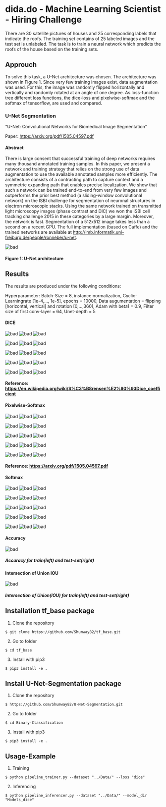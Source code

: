 # dida.do - Machine Learning Scientist - Hiring Challenge

There are 30 satellite pictures of houses and 25 corresponding labels that indicate the roofs. The training set contains of 25 labeled images and the test set is unlabeled. The task is to train a neural network which predicts the roofs of the house based on the training sets. 

## Approuch

To solve this task, a U-Net architecture was chosen. The architecture was shown in Figure 1. Since very few training images exist, data augmentation was used. For this, the image was randomly flipped horizontally and vertically and randomly rotated at an angle of one degree. As loss-function tree different loss functions, the dice-loss and pixelwise-softmax and the softmax of tensorflow, are used and compared. 

### U-Net Segmentation

"U-Net: Convolutional Networks for Biomedical Image Segmentation"

Paper: https://arxiv.org/pdf/1505.04597.pdf

#### Abstract
There is large consent that successful training of deep networks
requires many thousand annotated training samples. In this paper,
we present a network and training strategy that relies on the strong
use of data augmentation to use the available annotated samples more
efficiently. The architecture consists of a contracting path to capture
context and a symmetric expanding path that enables precise localization.
We show that such a network can be trained end-to-end from very
few images and outperforms the prior best method (a sliding-window
convolutional network) on the ISBI challenge for segmentation of neuronal
structures in electron microscopic stacks. Using the same network
trained on transmitted light microscopy images (phase contrast
and DIC) we won the ISBI cell tracking challenge 2015 in these categories
by a large margin. Moreover, the network is fast. Segmentation
of a 512x512 image takes less than a second on a recent GPU. The full
implementation (based on Caffe) and the trained networks are available
at http://lmb.informatik.uni-freiburg.de/people/ronneber/u-net.

![bad](http://deeplearning.net/tutorial/_images/unet.jpg)
#### Figure 1: U-Net architecture

## Results

The results are produced under the following conditions:

Hyperparameter: Batch-Size = 8, instance normalization, Cyclic-Learningrate [1e-4,..., 1e-5], epochs = 10000, Data augumentation = flipping [horizontal, vertical] and rotation [0,...,360], Adam with beta1 = 0.9, Filter size of first conv-layer = 64, Unet-depth = 5 

#### DICE

![bad](https://github.com/Shumway82/U-Net-Segmentation/blob/master/Data/predictions/dice/mask_000000.png)
![bad](https://github.com/Shumway82/U-Net-Segmentation/blob/master/Data/predictions/dice/image_000000.png)
![bad](https://github.com/Shumway82/U-Net-Segmentation/blob/master/Data/test_X/535.png)

![bad](https://github.com/Shumway82/U-Net-Segmentation/blob/master/Data/predictions/dice/mask_000001.png)
![bad](https://github.com/Shumway82/U-Net-Segmentation/blob/master/Data/predictions/dice/image_000001.png)
![bad](https://github.com/Shumway82/U-Net-Segmentation/blob/master/Data/test_X/537.png)

![bad](https://github.com/Shumway82/U-Net-Segmentation/blob/master/Data/predictions/dice/mask_000002.png)
![bad](https://github.com/Shumway82/U-Net-Segmentation/blob/master/Data/predictions/dice/image_000002.png)
![bad](https://github.com/Shumway82/U-Net-Segmentation/blob/master/Data/test_X/539.png)

![bad](https://github.com/Shumway82/U-Net-Segmentation/blob/master/Data/predictions/dice/mask_000003.png)
![bad](https://github.com/Shumway82/U-Net-Segmentation/blob/master/Data/predictions/dice/image_000003.png)
![bad](https://github.com/Shumway82/U-Net-Segmentation/blob/master/Data/test_X/551.png)

![bad](https://github.com/Shumway82/U-Net-Segmentation/blob/master/Data/predictions/dice/mask_000004.png)
![bad](https://github.com/Shumway82/U-Net-Segmentation/blob/master/Data/predictions/dice/image_000004.png)
![bad](https://github.com/Shumway82/U-Net-Segmentation/blob/master/Data/test_X/553.png)
#### Reference: https://en.wikipedia.org/wiki/S%C3%B8rensen%E2%80%93Dice_coefficient

#### Pixelwise-Softmax

![bad](https://github.com/Shumway82/U-Net-Segmentation/blob/master/Data/predictions/pixel/mask_000000.png)
![bad](https://github.com/Shumway82/U-Net-Segmentation/blob/master/Data/predictions/pixel/image_000000.png)
![bad](https://github.com/Shumway82/U-Net-Segmentation/blob/master/Data/test_X/535.png)

![bad](https://github.com/Shumway82/U-Net-Segmentation/blob/master/Data/predictions/pixel/mask_000001.png)
![bad](https://github.com/Shumway82/U-Net-Segmentation/blob/master/Data/predictions/pixel/image_000001.png)
![bad](https://github.com/Shumway82/U-Net-Segmentation/blob/master/Data/test_X/537.png)

![bad](https://github.com/Shumway82/U-Net-Segmentation/blob/master/Data/predictions/pixel/mask_000002.png)
![bad](https://github.com/Shumway82/U-Net-Segmentation/blob/master/Data/predictions/pixel/image_000002.png)
![bad](https://github.com/Shumway82/U-Net-Segmentation/blob/master/Data/test_X/539.png)

![bad](https://github.com/Shumway82/U-Net-Segmentation/blob/master/Data/predictions/pixel/mask_000003.png)
![bad](https://github.com/Shumway82/U-Net-Segmentation/blob/master/Data/predictions/pixel/image_000003.png)
![bad](https://github.com/Shumway82/U-Net-Segmentation/blob/master/Data/test_X/551.png)

![bad](https://github.com/Shumway82/U-Net-Segmentation/blob/master/Data/predictions/pixel/mask_000004.png)
![bad](https://github.com/Shumway82/U-Net-Segmentation/blob/master/Data/predictions/pixel/image_000004.png)
![bad](https://github.com/Shumway82/U-Net-Segmentation/blob/master/Data/test_X/553.png)
#### Reference: https://arxiv.org/pdf/1505.04597.pdf

#### Softmax

![bad](https://github.com/Shumway82/U-Net-Segmentation/blob/master/Data/predictions/softmax/mask_000000.png)
![bad](https://github.com/Shumway82/U-Net-Segmentation/blob/master/Data/predictions/softmax/image_000000.png)
![bad](https://github.com/Shumway82/U-Net-Segmentation/blob/master/Data/test_X/535.png)

![bad](https://github.com/Shumway82/U-Net-Segmentation/blob/master/Data/predictions/softmax/mask_000001.png)
![bad](https://github.com/Shumway82/U-Net-Segmentation/blob/master/Data/predictions/softmax/image_000001.png)
![bad](https://github.com/Shumway82/U-Net-Segmentation/blob/master/Data/test_X/537.png)

![bad](https://github.com/Shumway82/U-Net-Segmentation/blob/master/Data/predictions/softmax/mask_000002.png)
![bad](https://github.com/Shumway82/U-Net-Segmentation/blob/master/Data/predictions/softmax/image_000002.png)
![bad](https://github.com/Shumway82/U-Net-Segmentation/blob/master/Data/test_X/539.png)

![bad](https://github.com/Shumway82/U-Net-Segmentation/blob/master/Data/predictions/softmax/mask_000003.png)
![bad](https://github.com/Shumway82/U-Net-Segmentation/blob/master/Data/predictions/softmax/image_000003.png)
![bad](https://github.com/Shumway82/U-Net-Segmentation/blob/master/Data/test_X/551.png)

![bad](https://github.com/Shumway82/U-Net-Segmentation/blob/master/Data/predictions/softmax/mask_000004.png)
![bad](https://github.com/Shumway82/U-Net-Segmentation/blob/master/Data/predictions/softmax/image_000004.png)
![bad](https://github.com/Shumway82/U-Net-Segmentation/blob/master/Data/test_X/553.png)

#### Accuracy
![bad](https://github.com/Shumway82/U-Net-Segmentation/blob/master/Data/images/accuracy.png)
##### Accuracy for train(left) and test-set(right) 

#### Intersection of Union IOU
![bad](https://github.com/Shumway82/U-Net-Segmentation/blob/master/Data/images/iou.png)
##### Intersection of Union(IOU) for train(left) and test-set(right) 

## Installation tf_base package
1. Clone the repository
```
$ git clone https://github.com/Shumway82/tf_base.git
```
2. Go to folder
```
$ cd tf_base
```
3. Install with pip3
``` 
$ pip3 install -e .
```

## Install U-Net-Segmentation package

1. Clone the repository
```
$ https://github.com/Shumway82/U-Net-Segmentation.git
```
2. Go to folder
```
$ cd Binary-Classification
```
3. Install with pip3
```
$ pip3 install -e .
```

## Usage-Example

1. Training
```
$ python pipeline_trainer.py --dataset "../Data/" --loss "dice"
```

2. Inferencing
```
$ python pipeline_inferencer.py --dataset "../Data/" --model_dir "Models_dice" 
```
